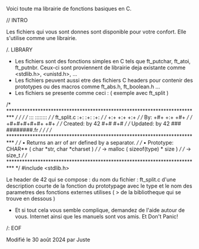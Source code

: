 Voici toute ma librairie de fonctions basiques en C.

// INTRO

Les fichiers qui vous sont donnes sont disponible pour votre confort. Elle s'utilise comme une librairie.

/. LIBRARY

* Les fichiers sont des fonctions simples en C tels que ft_putchar, ft_atoi, ft_putnbr. Ceux-ci sont proviennent de librairie deja existante comme <stdlib.h>, <unistd.h>, <stdio> ...
* Les fichiers peuvent aussi etre des fichiers C headers pour contenir des prototypes ou des macros comme ft_abs.h, ft_boolean.h ...
* Les fichiers se presente comme ceci : ( exemple avec ft_split )

/* ************************************************************************** */
/*                                                                            */
/*                                                        :::      ::::::::   */
/*   ft_split.c                                         :+:      :+:    :+:   */
/*                                                    +:+ +:+         +:+     */
/*   By:                                            +#+  +:+       +#+        */
/*                                                +#+#+#+#+#+   +#+           */
/*   Created:   by 42                                  #+#    #+#             */
/*   Updated:   by 42                                 ###   ########.fr       */
/*                                                                            */
/* ************************************************************************** */
/*   • Returns an arr of arr defined by a separator.                          */
/*   • Prototype:   CHAR** ( char *str, char *charset )                       */
/*        -> malloc ( sizeof(type) * size )                                   */
/*        -> size_t                                                           */
/* ************************************************************************** */
#include <stdlib.h>

Le header de 42 qui se compose :
	du nom du fichier : ft_split.c
	d'une description courte de la fonction
	du prototypage avec le type et le nom des parametres
	des fonctions externes utilises
	( > de la bibliotheque qui se trouve en dessous )

* Et si tout cela vous semble complique, demandez de l'aide autour de vous. Internet ainsi que les manuels sont vos amis.
Et Don't Panic!

/: EOF

Modifié le 30 août 2024 par Juste
